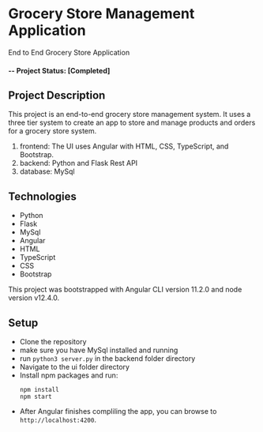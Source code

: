 # Grocery Store Management Application
End to End Grocery Store Application

#### -- Project Status: [Completed]

## Project Description
This project is an end-to-end grocery store management system. It uses a three tier system to create an app to store and manage products and orders for a grocery store system.
1) frontend: The UI uses Angular with HTML, CSS, TypeScript, and Bootstrap.
2) backend: Python and Flask Rest API
3) database: MySql

## Technologies
* Python
* Flask
* MySql
* Angular
* HTML
* TypeScript
* CSS
* Bootstrap

This project was bootstrapped with Angular CLI version 11.2.0 and node version v12.4.0.

## Setup
- Clone the repository
- make sure you have MySql installed and running
- run `python3 server.py` in the backend folder directory
- Navigate to the ui folder directory
- Install npm packages and run:
  ```
  npm install
  npm start
  ```
- After Angular finishes compliling the app, you can browse to `http://localhost:4200`.

